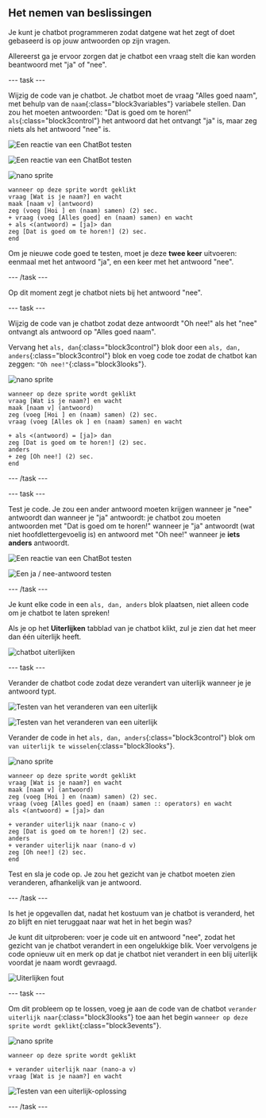 ## Het nemen van beslissingen

Je kunt je chatbot programmeren zodat datgene wat het zegt of doet gebaseerd is op jouw antwoorden op zijn vragen.

Allereerst ga je ervoor zorgen dat je chatbot een vraag stelt die kan worden beantwoord met "ja" of "nee".

--- task ---

Wijzig de code van je chatbot. Je chatbot moet de vraag "Alles goed naam", met behulp van de `naam`{:class="block3variables"} variabele stellen. Dan zou het moeten antwoorden: "Dat is goed om te horen!" `als`{:class="block3control"} het antwoord dat het ontvangt "ja" is, maar zeg niets als het antwoord "nee" is.

![Een reactie van een ChatBot testen](images/chatbot-if-test1-annotated.png)

![Een reactie van een ChatBot testen](images/chatbot-if-test2.png)

![nano sprite](images/nano-sprite.png)

```blocks3
wanneer op deze sprite wordt geklikt
vraag [Wat is je naam?] en wacht
maak [naam v] (antwoord)
zeg (voeg [Hoi ] en (naam) samen) (2) sec.
+ vraag (voeg [Alles goed] en (naam) samen) en wacht
+ als <(antwoord) = [ja]> dan 
zeg [Dat is goed om te horen!] (2) sec.
end
```

Om je nieuwe code goed te testen, moet je deze **twee keer** uitvoeren: eenmaal met het antwoord "ja", en een keer met het antwoord "nee".

--- /task ---

Op dit moment zegt je chatbot niets bij het antwoord "nee".

--- task ---

Wijzig de code van je chatbot zodat deze antwoordt "Oh nee!" als het "nee" ontvangt als antwoord op "Alles goed naam".

Vervang het `als, dan`{:class="block3control"} blok door een `als, dan, anders`{:class="block3control"} blok en voeg code toe zodat de chatbot kan zeggen: `"Oh nee!"`{:class="block3looks"}.

![nano sprite](images/nano-sprite.png)

```blocks3
wanneer op deze sprite wordt geklikt
vraag [Wat is je naam?] en wacht
maak [naam v] (antwoord)
zeg (voeg [Hoi ] en (naam) samen) (2) sec.
vraag (voeg [Alles ok ] en (naam) samen) en wacht

+ als <(antwoord) = [ja]> dan 
zeg [Dat is goed om te horen!] (2) sec.
anders
+ zeg [Oh nee!] (2) sec.
end
```

--- /task ---

--- task ---

Test je code. Je zou een ander antwoord moeten krijgen wanneer je "nee" antwoordt dan wanneer je "ja" antwoordt: je chatbot zou moeten antwoorden met "Dat is goed om te horen!" wanneer je "ja" antwoordt (wat niet hoofdlettergevoelig is) en antwoord met "Oh nee!" wanneer je **iets anders** antwoordt.

![Een reactie van een ChatBot testen](images/chatbot-if-test2.png)

![Een ja / nee-antwoord testen](images/chatbot-if-else-test.png)

--- /task ---

Je kunt elke code in een `als, dan, anders` blok plaatsen, niet alleen code om je chatbot te laten spreken!

Als je op het **Uiterlijken** tabblad van je chatbot klikt, zul je zien dat het meer dan één uiterlijk heeft.

![chatbot uiterlijken](images/chatbot-costume-view-annotated.png)

--- task ---

Verander de chatbot code zodat deze verandert van uiterlijk wanneer je je antwoord typt.

![Testen van het veranderen van een uiterlijk](images/chatbot-costume-test1.png)

![Testen van het veranderen van een uiterlijk](images/chatbot-costume-test2.png)

Verander de code in het `als, dan, anders`{:class="block3control"} blok om `van uiterlijk te wisselen`{:class="block3looks"}.

![nano sprite](images/nano-sprite.png)

```blocks3
wanneer op deze sprite wordt geklikt
vraag [Wat is je naam?] en wacht
maak [naam v] (antwoord)
zeg (voeg [Hoi ] en (naam) samen) (2) sec.
vraag (voeg [Alles goed] en (naam) samen :: operators) en wacht
als <(antwoord) = [ja]> dan 

+ verander uiterlijk naar (nano-c v)
zeg [Dat is goed om te horen!] (2) sec.
anders
+ verander uiterlijk naar (nano-d v)
zeg [Oh nee!] (2) sec.
end
```

Test en sla je code op. Je zou het gezicht van je chatbot moeten zien veranderen, afhankelijk van je antwoord.

--- /task ---

Is het je opgevallen dat, nadat het kostuum van je chatbot is veranderd, het zo blijft en niet teruggaat naar wat het in het begin was?

Je kunt dit uitproberen: voer je code uit en antwoord "nee", zodat het gezicht van je chatbot verandert in een ongelukkige blik. Voer vervolgens je code opnieuw uit en merk op dat je chatbot niet verandert in een blij uiterlijk voordat je naam wordt gevraagd.

![Uiterlijken fout](images/chatbot-costume-bug-test.png)

--- task ---

Om dit probleem op te lossen, voeg je aan de code van de chatbot `verander uiterlijk naar`{:class="block3looks"} toe aan het begin `wanneer op deze sprite wordt geklikt`{:class="block3events"}.

![nano sprite](images/nano-sprite.png)

```blocks3
wanneer op deze sprite wordt geklikt

+ verander uiterlijk naar (nano-a v)
vraag [Wat is je naam?] en wacht
```

![Testen van een uiterlijk-oplossing](images/chatbot-costume-fix-test.png)

--- /task ---
